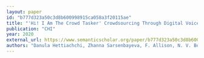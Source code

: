 ```yaml
---
layout: paper
id: "b777d323a50c3d8b600998915ca058a3f20115ae"
title: "'Hi! I Am The Crowd Tasker' Crowdsourcing Through Digital Voice Assistants"
publication: "CHI"
year: 2020
external_url: https://www.semanticscholar.org/paper/b777d323a50c3d8b600998915ca058a3f20115ae
authors: "Danula Hettiachchi, Zhanna Sarsenbayeva, F. Allison, N. V. Berkel, Tilman Dingler, Gabriele Marini, V. Kostakos, J. Gonçalves"
---
```

